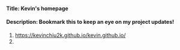 
#### Title: Kevin's homepage
#### Description: Bookmark this to keep an eye on my project updates!

1. https://kevinchiu2k.github.io/kevin.github.io/
2. 

   
